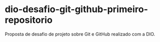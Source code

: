 # dio-desafio-git-github-primeiro-repositorio
Proposta de desafio de projeto sobre Git e GitHub realizado com a DIO.
